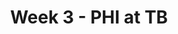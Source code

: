 ---
layout: game
title: Week 3 - PHI at TB
season: 2023
game_id: 2023_03_PHI_TB
away_team: PHI
home_team: TB
---